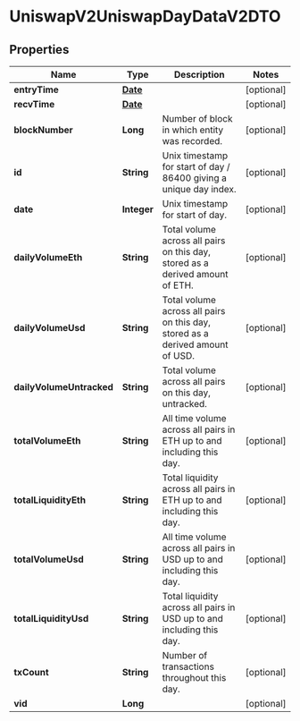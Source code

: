 

# UniswapV2UniswapDayDataV2DTO

## Properties

Name | Type | Description | Notes
------------ | ------------- | ------------- | -------------
**entryTime** | [**Date**](Date.md) |  |  [optional]
**recvTime** | [**Date**](Date.md) |  |  [optional]
**blockNumber** | **Long** | Number of block in which entity was recorded. |  [optional]
**id** | **String** | Unix timestamp for start of day / 86400 giving a unique day index. |  [optional]
**date** | **Integer** | Unix timestamp for start of day. |  [optional]
**dailyVolumeEth** | **String** | Total volume across all pairs on this day, stored as a derived amount of ETH. |  [optional]
**dailyVolumeUsd** | **String** | Total volume across all pairs on this day, stored as a derived amount of USD. |  [optional]
**dailyVolumeUntracked** | **String** | Total volume across all pairs on this day, untracked. |  [optional]
**totalVolumeEth** | **String** | All time volume across all pairs in ETH up to and including this day. |  [optional]
**totalLiquidityEth** | **String** | Total liquidity across all pairs in ETH up to and including this day. |  [optional]
**totalVolumeUsd** | **String** | All time volume across all pairs in USD up to and including this day. |  [optional]
**totalLiquidityUsd** | **String** | Total liquidity across all pairs in USD up to and including this day. |  [optional]
**txCount** | **String** | Number of transactions throughout this day. |  [optional]
**vid** | **Long** |  |  [optional]




